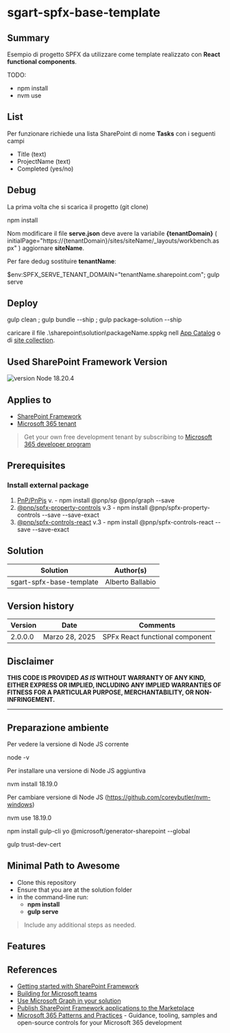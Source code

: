 # sgart-spfx-base-template

## Summary

Esempio di progetto SPFX da utilizzare come template realizzato con **React functional components**.

TODO:
- npm install
- nvm use

## List

Per funzionare richiede una  lista SharePoint di nome **Tasks** con i seguenti campi
- Title (text)
- ProjectName (text)
- Completed (yes/no)

## Debug

La prima volta che si scarica il progetto (git clone)

npm install

Nom modificare il file **serve.json** deve avere la variabile **{tenantDomain}** ( initialPage="https://{tenantDomain}/sites/siteName/_layouts/workbench.aspx" ) aggiornare **siteName**.

Per fare dedug sostituire **tenantName**:

 $env:SPFX_SERVE_TENANT_DOMAIN="tenantName.sharepoint.com"; gulp serve

## Deploy

gulp clean ; gulp bundle --ship ; gulp package-solution --ship

caricare il file .\sharepoint\solution\packageName.sppkg nell [App Catalog](https://tenantName-admin.sharepoint.com/_layouts/15/tenantAppCatalog.aspx) o di [site collection](https://tenantName.sharepoint.com/sites/siteName/AppCatalog).

## Used SharePoint Framework Version

![version](https://img.shields.io/badge/version-1.19.0-green.svg)
Node 18.20.4

## Applies to

- [SharePoint Framework](https://aka.ms/spfx)
- [Microsoft 365 tenant](https://docs.microsoft.com/en-us/sharepoint/dev/spfx/set-up-your-developer-tenant)

> Get your own free development tenant by subscribing to [Microsoft 365 developer program](http://aka.ms/o365devprogram)

## Prerequisites

### Install external package

1. [PnP/PnPjs](https://pnp.github.io/pnpjs/) v. - npm install @pnp/sp @pnp/graph --save
2. [@pnp/spfx-property-controls](https://pnp.github.io/sp-dev-fx-property-controls/) v.3 - npm install @pnp/spfx-property-controls --save --save-exact
3. [@pnp/spfx-controls-react](https://pnp.github.io/sp-dev-fx-controls-react/) v.3 - npm install @pnp/spfx-controls-react --save --save-exact

## Solution

| Solution                 | Author(s)         |
| ------------------------ | ----------------- |
| sgart-spfx-base-template | Alberto Ballabio  |

## Version history

| Version | Date             | Comments                        |
| ------- | ---------------- | ------------------------------- |
| 2.0.0.0 | Marzo 28, 2025   | SPFx React functional component |

## Disclaimer

**THIS CODE IS PROVIDED _AS IS_ WITHOUT WARRANTY OF ANY KIND, EITHER EXPRESS OR IMPLIED, INCLUDING ANY IMPLIED WARRANTIES OF FITNESS FOR A PARTICULAR PURPOSE, MERCHANTABILITY, OR NON-INFRINGEMENT.**

---

## Preparazione ambiente

Per vedere la versione di Node JS corrente

node -v

Per installare una versione di Node JS aggiuntiva

nvm install 18.19.0

Per cambiare versione di Node JS (https://github.com/coreybutler/nvm-windows)

nvm use 18.19.0

npm install gulp-cli yo @microsoft/generator-sharepoint --global

gulp trust-dev-cert

## Minimal Path to Awesome

- Clone this repository
- Ensure that you are at the solution folder
- in the command-line run:
  - **npm install**
  - **gulp serve**

> Include any additional steps as needed.

## Features

## References

- [Getting started with SharePoint Framework](https://docs.microsoft.com/en-us/sharepoint/dev/spfx/set-up-your-developer-tenant)
- [Building for Microsoft teams](https://docs.microsoft.com/en-us/sharepoint/dev/spfx/build-for-teams-overview)
- [Use Microsoft Graph in your solution](https://docs.microsoft.com/en-us/sharepoint/dev/spfx/web-parts/get-started/using-microsoft-graph-apis)
- [Publish SharePoint Framework applications to the Marketplace](https://docs.microsoft.com/en-us/sharepoint/dev/spfx/publish-to-marketplace-overview)
- [Microsoft 365 Patterns and Practices](https://aka.ms/m365pnp) - Guidance, tooling, samples and open-source controls for your Microsoft 365 development
